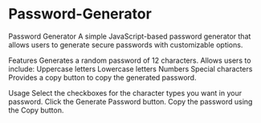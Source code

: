 # Password-Generator

Password Generator
A simple JavaScript-based password generator that allows users to generate secure passwords with customizable options.

Features
Generates a random password of 12 characters.
Allows users to include:
Uppercase letters
Lowercase letters
Numbers
Special characters
Provides a copy button to copy the generated password.

Usage
Select the checkboxes for the character types you want in your password.
Click the Generate Password button.
Copy the password using the Copy button.
